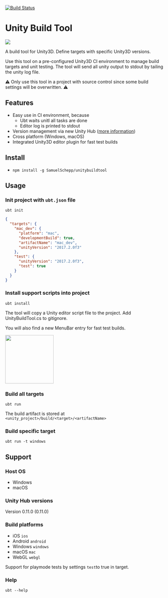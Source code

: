 
[![Build Status](https://travis-ci.com/SamuelSchepp/unitybuildtool.svg?token=mPf4pp97WLfBs1nzWpsV&branch=master)](https://travis-ci.com/SamuelSchepp/unitybuildtool)

# Unity Build Tool

![](https://user-images.githubusercontent.com/11752441/35460637-00360bec-02e5-11e8-9a6e-b9381afc686d.png)

A build tool for Unity3D. Define targets with specific Unity3D versions.

Use this tool on a pre-configured Unity3D CI environment to manage build targets and unit testing. The tool will send all unity output to stdout by tailing the unity log file.

:warning: Only use this tool in a project with source control since some build settings will be overwritten. :warning:

## Features

* Easy use in CI environment, because
  * Ubt waits unitl all tasks are done
  * Editor log is printed to stdout
* Version management via new Unity Hub ([more information](https://blogs.unity3d.com/2018/01/24/streamline-your-workflow-introducing-unity-hub-beta/))
* Cross platform (Windows, macOS)
* Integrated Unity3D editor plugin for fast test builds

## Install

* `npm install -g SamuelSchepp/unitybuildtool`

## Usage

### Init project with `ubt.json` file

`ubt init`

```json
{
  "targets": {
    "mac_dev": {
      "platform": "mac",
      "developmentBuild": true,
      "artifactName": "mac_dev",
      "unityVersion": "2017.2.0f3"
    },
    "test": {
      "unityVersion": "2017.2.0f3",
      "test": true
    }
  }
}
```

### Install support scripts into project

`ubt install`

The tool will copy a Unity editor script file to the project.
Add UnityBuildTool.cs to gitignore.

You will also find a new MenuBar entry for fast test builds.

<img src="https://user-images.githubusercontent.com/11752441/35460976-1fcc30fc-02e6-11e8-881d-d4efe7eb6175.png" width=154/>

### Build all targets

`ubt run`

The build artifact is stored at `<unity_project>/build/<target>/<artifactName>`

### Build specific target

`ubt run -t windows`

## Support 

### Host OS

* Windows
* macOS

### Unity Hub versions

Version 0.11.0 (0.11.0)

### Build platforms

* iOS `ios`
* Android `android`
* Windows `windows`
* macOS `mac`
* WebGL `webgl`

Support for playmode tests by settings `test`to true in target.

### Help

`ubt --help`
